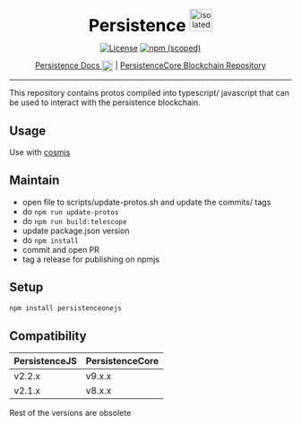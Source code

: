 <p align="center" size="20">
    <span style="color:black;font-weight:700;font-size:30px">
    Persistence
    </span> 
    <img src="https://www.computerhope.com/jargon/j/javascript.png" alt="isolated" width="40"/>
</p>
<p align="center">
    <a href="https://opensource.org/licenses/Apache-2.0"><img alt="License" src="https://img.shields.io/badge/License-Apache_2.0-blue.svg"></a>
    <a href="https://www.npmjs.com/package/persistenceonejs"><img alt="npm (scoped)" src="https://img.shields.io/npm/v/persistenceonejs.svg"> </a>
</p>

<p align="center">
    <a href="https://docs.persistence.one/">Persistence Docs <img src="https://avatars.githubusercontent.com/u/52166365" width="20" align="center" alt="Persistence Logo"></a>
    |
    <a href="https://github.com/persistenceOne/persistenceCore/">PersistenceCore Blockchain Repository</a>
</p>

---

This repository contains protos compiled into typescript/ javascript that can be used to interact with the persistence blockchain.

## Usage
Use with [cosmjs](https://github.com/cosmos/cosmjs)

## Maintain

- open file to scripts/update-protos.sh and update the commits/ tags
- do `npm run update-protos`
- do `npm run build:telescope`
- update package.json version
- do `npm install`
- commit and open PR
- tag a release for publishing on npmjs

## Setup

```sh
npm install persistenceonejs
```

## Compatibility

| PersistenceJS | PersistenceCore |
|---------------|-----------------|
| v2.2.x        | v9.x.x          |
| v2.1.x        | v8.x.x          |
Rest of the versions are obsolete
